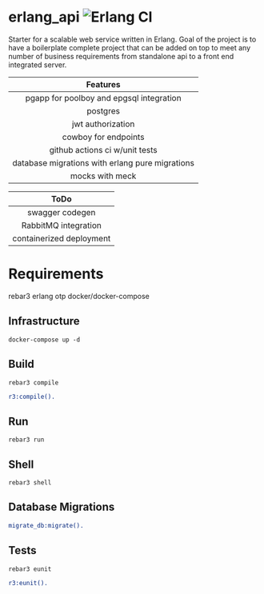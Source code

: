 erlang_api ![Erlang CI](https://github.com/ehansen31/erlang_api/workflows/Erlang%20CI/badge.svg)
=====

Starter for a scalable web service written in Erlang. Goal of the project is to have a boilerplate complete project that can be added on top to meet any number of business requirements from standalone api to a front end integrated server.

| Features |
|:-------------:|
|pgapp for poolboy and epgsql integration|
|postgres|
|jwt authorization|
|cowboy for endpoints|
|github actions ci w/unit tests|
|database migrations with erlang pure migrations|
|mocks with meck|

| ToDo |
|:-------------:|
|swagger codegen|
|RabbitMQ integration|
|containerized deployment|

Requirements
=====
rebar3
erlang otp
docker/docker-compose

Infrastructure
-----
    docker-compose up -d

Build
-----
    rebar3 compile
```erlang
r3:compile().
```

Run
-----
    rebar3 run

Shell
-----
    rebar3 shell

Database Migrations
-----
```erlang
migrate_db:migrate().
```

Tests
-----
    rebar3 eunit
```erlang
r3:eunit().
```